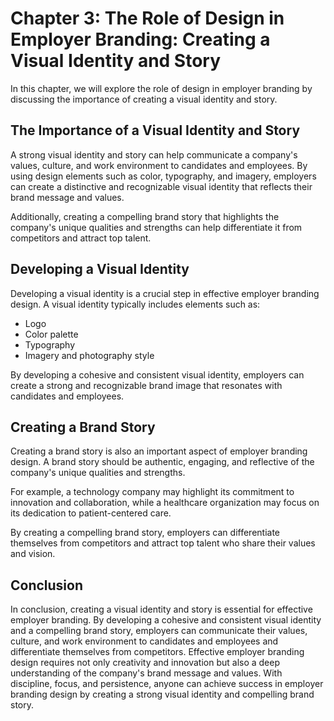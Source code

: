 Chapter 3: The Role of Design in Employer Branding: Creating a Visual Identity and Story
========================================================================================

In this chapter, we will explore the role of design in employer branding by discussing the importance of creating a visual identity and story.

The Importance of a Visual Identity and Story
---------------------------------------------

A strong visual identity and story can help communicate a company's values, culture, and work environment to candidates and employees. By using design elements such as color, typography, and imagery, employers can create a distinctive and recognizable visual identity that reflects their brand message and values.

Additionally, creating a compelling brand story that highlights the company's unique qualities and strengths can help differentiate it from competitors and attract top talent.

Developing a Visual Identity
----------------------------

Developing a visual identity is a crucial step in effective employer branding design. A visual identity typically includes elements such as:

* Logo
* Color palette
* Typography
* Imagery and photography style

By developing a cohesive and consistent visual identity, employers can create a strong and recognizable brand image that resonates with candidates and employees.

Creating a Brand Story
----------------------

Creating a brand story is also an important aspect of employer branding design. A brand story should be authentic, engaging, and reflective of the company's unique qualities and strengths.

For example, a technology company may highlight its commitment to innovation and collaboration, while a healthcare organization may focus on its dedication to patient-centered care.

By creating a compelling brand story, employers can differentiate themselves from competitors and attract top talent who share their values and vision.

Conclusion
----------

In conclusion, creating a visual identity and story is essential for effective employer branding. By developing a cohesive and consistent visual identity and a compelling brand story, employers can communicate their values, culture, and work environment to candidates and employees and differentiate themselves from competitors. Effective employer branding design requires not only creativity and innovation but also a deep understanding of the company's brand message and values. With discipline, focus, and persistence, anyone can achieve success in employer branding design by creating a strong visual identity and compelling brand story.
